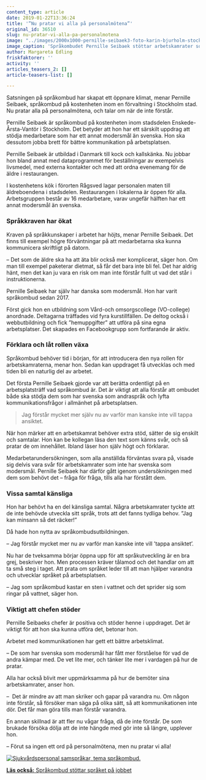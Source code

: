 ```yaml
---
content_type: article
date: 2019-01-22T13:36:24
title: '”Nu pratar vi alla på personalmötena”'
original_id: 36510
slug: nu-pratar-vi-alla-pa-personalmotena
image: "../images/2000x1000-pernille-seibaek3-foto-karin-bjurholm-stockholmsstad.jpg"
image_caption: 'Språkombudet Pernille Seibaek stöttar arbetskamrater som behöver utveckla sin svenska och lyfter frågor om kommunikation på kostenheten i Stockholmsstadsdelen Årsta-Enskede-Vantör. '
author: Margareta Edling
friskfaktorer: ''
activity: ''
articles_teasers_2: []
article-teasers-list: []

---
```


Satsningen på språkombud har skapat ett öppnare klimat, menar Pernille Seibaek, språkombud på kostenheten inom en förvaltning i Stockholm stad. Nu pratar alla på personalmötena, och talar om när de inte förstår.

Pernille Seibaek är språkombud på kostenheten inom stadsdelen Enskede-Årsta-Vantör i Stockholm. Det betyder att hon har ett särskilt uppdrag att stödja medarbetare som har ett annat modersmål än svenska. Hon ska dessutom jobba brett för bättre kommunikation på arbetsplatsen.

Pernille Seibaek är utbildad i Danmark till kock och kallskänka. Nu jobbar hon bland annat med dataprogrammet för beställningar av exempelvis livsmedel, med externa kontakter och med att ordna evenemang för de äldre i restaurangen.

I kostenhetens kök i förorten Rågsved lagar personalen maten till äldreboendena i stadsdelen. Restaurangen i lokalerna är öppen för alla. Arbetsgruppen består av 16 medarbetare, varav ungefär hälften har ett annat modersmål än svenska.

### Språkkraven har ökat

Kraven på språkkunskaper i arbetet har höjts, menar Pernille Seibaek. Det finns till exempel högre förväntningar på att medarbetarna ska kunna kommunicera skriftligt på datorn.

– Det som de äldre ska ha att äta blir också mer komplicerat, säger hon. Om man till exempel paketerar dietmat, så får det bara inte bli fel. Det har aldrig hänt, men det kan ju vara en risk om man inte förstår fullt ut vad det står i instruktionerna.

Pernille Seibaek har själv har danska som modersmål. Hon har varit språkombud sedan 2017.

Först gick hon en utbildning som Vård-och omsorgscollege (VO-college) anordnade. Deltagarna träffades vid fyra kurstillfällen. De deltog också i webbutbildning och fick ”hemuppgifter” att utföra på sina egna arbetsplatser. Det skapades en Facebookgrupp som fortfarande är aktiv.

### Förklara och låt rollen växa

Språkombud behöver tid i början, för att introducera den nya rollen för arbetskamraterna, menar hon. Sedan kan uppdraget få utvecklas och med tiden bli en naturlig del av arbetet.

Det första Pernille Seibaek gjorde var att berätta ordentligt på en arbetsplatsträff vad språkombud är. Det är viktigt att alla förstår att ombudet både ska stödja dem som har svenska som andraspråk och lyfta kommunikationsfrågor i allmänhet på arbetsplatsen.

> Jag förstår mycket mer själv nu av varför man kanske inte vill tappa ansiktet.

När hon märker att en arbetskamrat behöver extra stöd, sätter de sig enskilt och samtalar. Hon kan be kollegan läsa den text som känns svår, och så pratar de om innehållet. Ibland läser hon själv högt och förklarar.

Medarbetarundersökningen, som alla anställda förväntas svara på, visade sig delvis vara svår för arbetskamrater som inte har svenska som modersmål. Pernille Seibaek har därför gått igenom undersökningen med dem som behövt det – fråga för fråga, tills alla har förstått dem.

### Vissa samtal känsliga

Hon har behövt ha en del känsliga samtal. Några arbetskamrater tyckte att de inte behövde utveckla sitt språk, trots att det fanns tydliga behov. ”Jag kan minsann så det räcker!”

Då hade hon nytta av språkombudsutbildningen.

– Jag förstår mycket mer nu av varför man kanske inte vill ’tappa ansiktet’.

Nu har de tveksamma börjar öppna upp för att språkutveckling är en bra grej, beskriver hon. Men processen kräver tålamod och det handlar om att ta små steg i taget. Att prata om språket leder till att man hjälper varandra och utvecklar språket på arbetsplatsen.

– Jag som språkombud kastar en sten i vattnet och det sprider sig som ringar på vattnet, säger hon.

### Viktigt att chefen stöder

Pernille Seibaeks chefer är positiva och stöder henne i uppdraget. Det är viktigt för att hon ska kunna utföra det, betonar hon.

Arbetet med kommunikationen har gett ett bättre arbetsklimat.

– De som har svenska som modersmål har fått mer förståelse för vad de andra kämpar med. De vet lite mer, och tänker lite mer i vardagen på hur de pratar.

Alla har också blivit mer uppmärksamma på hur de bemöter sina arbetskamrater, anser hon.

–  Det är mindre av att man skriker och gapar på varandra nu. Om någon inte förstår, så försöker man säga på olika sätt, så att kommunikationen inte dör. Det får man göra tills man förstår varandra.

En annan skillnad är att fler nu vågar fråga, då de inte förstår. De som brukade försöka dölja att de inte hängde med gör inte så längre, upplever hon.

– Förut sa ingen ett ord på personalmötena, men nu pratar vi alla!

[![Sjukvårdspersonal samspråkar, tema språkombud.](https://www.suntarbetsliv.se/wp-content/uploads/2019/01/125x70-sprakombud-forskning-foto-maskot-tt.jpg)](https://www.suntarbetsliv.se/forskning/kommunikation/sprakombud-stottar-spraket-pa-jobbet/)

[**Läs också:** Språkombud stöttar språket på jobbet](https://www.suntarbetsliv.se/forskning/kommunikation/sprakombud-stottar-spraket-pa-jobbet/)

